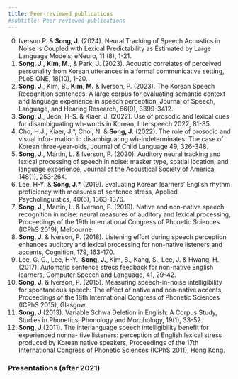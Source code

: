 ```yaml
---
title: Peer-reviewed publications
#subtitle: Peer-reviewed publications
---
```


0. Iverson P. & **Song, J.** (2024). Neural Tracking of Speech Acoustics in Noise Is Coupled with Lexical Predictability as Estimated by Large Language Models, eNeuro, 11 (8), 1-21.
0. **Song, J.**, **Kim, M.**, & Park, J. (2023). Acoustic correlates of perceived personality from Korean utterances in a formal communicative setting, PLoS ONE, 18(10), 1-20.
0. **Song, J.**, Kim, B., **Kim, M.** & Iverson, P. (2023). The Korean Speech Recognition sentences: A large corpus for evaluating semantic context and language experience in speech perception, Journal of Speech, Language, and Hearing Research, 66(9), 3399-3412.
0. **Song, J.**, Jeon, H-S. & Kiaer, J. (2022). Use of prosodic and lexical cues for disambiguating wh-words in Korean, Interspeech 2022, 81-85.
0. Cho, H.J., Kiaer, J.*, Choi, N. & **Song, J.** (2022). The role of prosodic and visual infor- mation in disambiguating wh-indeterminates: The case of Korean three-year-olds, Journal of Child Language 49, 326-348.
0. **Song, J.**, Martin, L. & Iverson, P. (2020). Auditory neural tracking and lexical processing of speech in noise: masker type, spatial location, and language experience, Journal of the Acoustical Society of America, 148(1), 253-264.
0. Lee, H-Y. & **Song, J.\*** (2019). Evaluating Korean learners’ English rhythm proficiency with measures of sentence stress, Applied Psycholinguistics, 40(6), 1363-1376.
0. **Song, J.**, Martin, L. & Iverson, P. (2019). Native and non-native speech recognition in noise: neural measures of auditory and lexical processing, Proceedings of the 19th International Congress of Phonetic Sciences (ICPhS 2019), Melbourne.
0. **Song, J.** & Iverson, P. (2018). Listening effort during speech perception enhances auditory and lexical processing for non-native listeners and accents, Cognition, 179, 163-170.
0. Lee, G. G., Lee, H-Y., **Song, J.**, Kim, B., Kang, S., Lee, J. & Hwang, H. (2017). Automatic sentence stress feedback for non-native English learners, Computer Speech and Language, 41, 29-42.
0. **Song, J.** & Iverson, P. (2015). Measuring speech-in-noise intelligibility for spontaneous speech: The effect of native and non-native accents, Proceedings of the 18th International Congress of Phonetic Sciences (ICPhS 2015), Glasgow.
0. **Song, J.**(2013). Variable Schwa Deletion in English: A Corpus Study, Studies in Phonetics, Phonology and Morphology, 19(1), 33-52.
0. **Song, J.**(2011). The interlanguage speech intelligibility benefit for experienced nonna- tive listeners: perception of English lexical stress produced by Korean native speakers, Proceedings of the 17th International Congress of Phonetic Sciences (ICPhS 2011), Hong Kong.

### Presentations (after 2021)